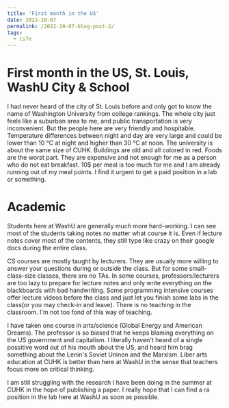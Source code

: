 ```yaml
---
title: 'First month in the US'
date: 2022-10-07
permalink: /2022-10-07-blog-post-2/
tags:
  - Life
---
```


First month in the US, St. Louis, WashU
City & School
====

I had never heard of the city of St. Louis before and only got to know the name of Washington University from college rankings. The whole city just feels like a suburban area to me, and public transportation is very inconvenient. But the people here are very friendly and hospitable. Temperature differences between night and day are very large and could be lower than 10 °C at night and higher than 30 °C at noon. The university is about the same size of CUHK. Buildings are old and all colored in red. Foods are the worst part. They are expensive and not enough for me as a person who do not eat breakfast. 10$ per meal is too much for me and I am already running out of my meal points. I find it urgent to get a paid position in a lab or something.

Academic
====

Students here at WashU are generally much more hard-working. I can see most of the students taking notes no matter what course it is. Even if lecture notes cover most of the contents, they still type like crazy on their google docs during the entire class.

CS courses are mostly taught by lecturers. They are usually more willing to answer your questions during or outside the class. But for some small-class-size classes, there are no TAs. In some courses, professors/lecturers are too lazy to prepare for lecture notes and only write everything on the blackboards with bad handwriting. 
Some programming intensive courses offer lecture videos before the class and just let you finish some labs in the class(or you may check-in and leave). There is no teaching in the classroom. I'm not too fond of this way of teaching. 

I have taken one course in arts/science (Global Energy and American Dreams). The professor is so biased that he keeps blaming everything on the US government and capitalism. I literally haven't heard of a single possitive word out of his mouth about the US, and heard him brag something about the Lenin's Soviet Uninon and the Marxism. Liber arts education at CUHK is better than here at WashU in the sense that teachers focus more on critical thinking.

I am still struggling with the research I have been doing in the summer at CUHK in the hope of publishing a paper. I really hope that I can find a ra position in the lab here at WashU as soon as possible.
